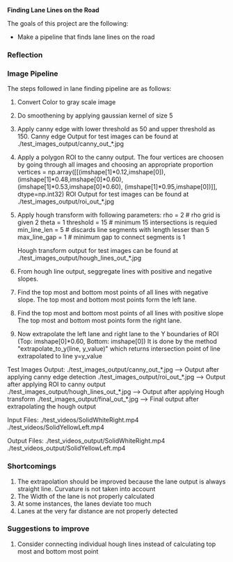 
**Finding Lane Lines on the Road**

The goals of this project are the following:
* Make a pipeline that finds lane lines on the road



### Reflection

### Image Pipeline

The steps followed in lane finding pipeline are as follows:
1) Convert Color to gray scale image

2) Do smoothening by applying gaussian kernel of size 5

3) Apply canny edge with lower threshold as 50 and upper threshold as  150.
   Canny edge Output for test images can be found at ./test_images_output/canny_out_\*.jpg
   
4) Apply a polygon ROI to the canny output. The four vertices are choosen by going through all images and choosing an appropriate proportion
   vertices = np.array([[(imshape[1]*0.12,imshape[0]),(imshape[1]*0.48,imshape[0]*0.60), (imshape[1]*0.53,imshape[0]*0.60), (imshape[1]*0.95,imshape[0])]], dtype=np.int32)
   ROI Output for test images can be found at ./test_images_output/roi_out_\*.jpg
   
5) Apply hough transform with following parameters:
    rho = 2           # rho grid is given 2
    theta = 1
    threshold = 15    # minimum 15 intersections is requied
    min_line_len = 5  # discards line segments with length lesser than 5
    max_line_gap = 1  # minimum gap to connect segments is 1
    
    Hough transform output for test images can be found at ./test_images_output/hough_lines_out_\*.jpg
    
6) From hough line output, seggregate lines with positive and negative slopes.

7) Find the top most and bottom most points of all lines with negative slope.
   The top most and bottom most points form the left lane.
   
8) Find the top most and bottom most points of all lines with positive slope
   The top most and bottom most points form the right lane.
   
9) Now extrapolate the left lane and right lane to the Y boundaries of ROI (Top: imshape[0]*0.60, Bottom: imshape[0])
   It is done by the method "extrapolate_to_y(line, y_value)" which returns intersection point of line extrapolated to line y=y_value
   
Test Images Output:
./test_images_output/canny_out_\*.jpg       --> Output after applying canny edge detection
./test_images_output/roi_out_\*.jpg         --> Output after applying ROI to canny output
./test_images_output/hough_lines_out_\*.jpg --> Output after applying Hough transform
./test_images_output/final_out_\*.jpg       --> Final output after extrapolating the hough output
   
Input Files: 
./test_videos/SolidWhiteRight.mp4
./test_videos/SolidYellowLeft.mp4

Output Files:
./test_videos_output/SolidWhiteRight.mp4
./test_videos_output/SolidYellowLeft.mp4


### Shortcomings

1) The extrapolation should be improved because the lane output is always straight line. Curvature is not taken into account
2) The Width of the lane is not properly calculated
3) At some instances, the lanes deviate too much
4) Lanes at the very far distance are not properly detected


### Suggestions to improve 

1) Consider connecting individual hough lines instead of calculating top most and bottom most point

